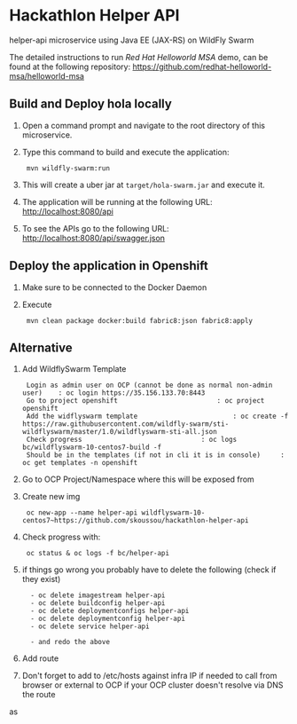 # Hackathlon Helper API
helper-api microservice using Java EE (JAX-RS) on WildFly Swarm

The detailed instructions to run *Red Hat Helloworld MSA* demo, can be found at the following repository: <https://github.com/redhat-helloworld-msa/helloworld-msa>


Build and Deploy hola locally
-----------------------------

1. Open a command prompt and navigate to the root directory of this microservice.
2. Type this command to build and execute the application:

        mvn wildfly-swarm:run

3. This will create a uber jar at  `target/hola-swarm.jar` and execute it.
4. The application will be running at the following URL: <http://localhost:8080/api>
5. To see the APIs go to the following URL: <http://localhost:8080/api/swagger.json>

Deploy the application in Openshift
-----------------------------------

1. Make sure to be connected to the Docker Daemon
2. Execute

		mvn clean package docker:build fabric8:json fabric8:apply

Alternative
-----------------------------------
1. Add WildflySwarm Template

		Login as admin user on OCP (cannot be done as normal non-admin user) 	: oc login https://35.156.133.70:8443
		Go to project openshift							: oc project openshift
		Add the widflyswarm template						: oc create -f https://raw.githubusercontent.com/wildfly-swarm/sti-wildflyswarm/master/1.0/wildflyswarm-sti-all.json
		Check progress								: oc logs bc/wildflyswarm-10-centos7-build -f
		Should be in the templates (if not in cli it is in console)		: oc get templates -n openshift

2. Go to OCP Project/Namespace where this will be exposed from
3. Create new img		

		oc new-app --name helper-api wildflyswarm-10-centos7~https://github.com/skoussou/hackathlon-helper-api

4. Check progress with: 	

		oc status & oc logs -f bc/helper-api

5. if things go wrong you probably have to delete the following (check if they exist)

		 - oc delete imagestream helper-api
		 - oc delete buildconfig helper-api
		 - oc delete deploymentconfigs helper-api
		 - oc delete deploymentconfig helper-api
		 - oc delete service helper-api
		
		 - and redo the above
6. Add route
7. Don't forget to add to /etc/hosts against infra IP if needed to call from browser or external to OCP if your OCP cluster doesn't resolve via DNS the route

as
